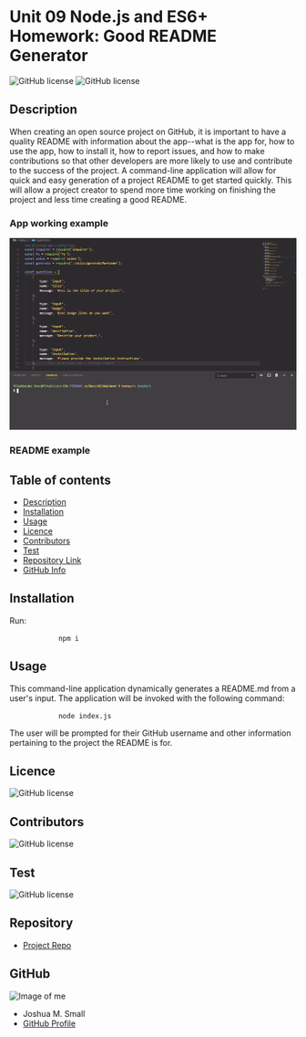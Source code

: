 # **Unit 09 Node.js and ES6+ Homework: Good README Generator**

![GitHub license](https://img.shields.io/badge/Made%20by-%40WasteOfADrumBum-red)
![GitHub license](https://img.shields.io/badge/license-MIT-blue.svg)

## Description

When creating an open source project on GitHub, it is important to have a quality README with information about the app--what is the app for, how to use the app, how to install it, how to report issues, and how to make contributions so that other developers are more likely to use and contribute to the success of the project. A command-line application will allow for quick and easy generation of a project README to get started quickly. This will allow a project creator to spend more time working on finishing the project and less time creating a good README.

### App working example

![Image of me](assets/images/readmegen.gif)

### README example

## Table of contents

- [Description](#Description)
- [Installation](#Installation)
- [Usage](#Usage)
- [Licence](#Licence)
- [Contributors](#Contributors)
- [Test](#Test)
- [Repository Link](#Repository)
- [GitHub Info](#GitHub)

## Installation

Run:

                npm i

## Usage

This command-line application dynamically generates a README.md from a user's input. The application will be invoked with the following command:

                node index.js

The user will be prompted for their GitHub username and other information pertaining to the project the README is for.

## Licence

![GitHub license](https://img.shields.io/badge/license-MIT-blue.svg)

## Contributors

![GitHub license](https://img.shields.io/badge/Made%20by-%40WasteOfADrumBum-red)

## Test

![GitHub license](https://img.shields.io/badge/test-100%25-success)

## Repository

- [Project Repo](https://github.com/WasteOfADrumBum/README-Generator)

## GitHub

![Image of me](https://avatars1.githubusercontent.com/u/66432859?s=460&u=5d6fd6404156243dd463a10d8416a9b714414398&v=4)

- Joshua M. Small
- [GitHub Profile](https://github.com/WasteOfADrumBum)
